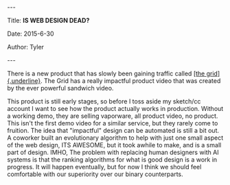 \-\--

Title: **IS WEB DESIGN DEAD?**

Date: 2015-6-30

Author: Tyler

\-\--

There is a new product that has slowly been gaining traffic called [[the
grid]{.underline}](https://thegrid.io/). The Grid has a really impactful
product video that was created by the ever powerful sandwich video.

This product is still early stages, so before I toss aside my sketch/cc
account I want to see how the product actually works in production.
Without a working demo, they are selling vaporware, all product video,
no product. This isn\'t the first demo video for a similar service, but
they rarely come to fruition. The idea that \"impactful\" design can be
automated is still a bit out. A coworker built an evolutionary algorithm
to help with just one small aspect of the web design, ITS AWESOME, but
it took awhile to make, and is a small part of design. IMHO, The problem
with replacing human designers with AI systems is that the ranking
algorithms for what is good design is a work in progress. It will happen
eventually, but for now I think we should feel comfortable with our
superiority over our binary counterparts.
